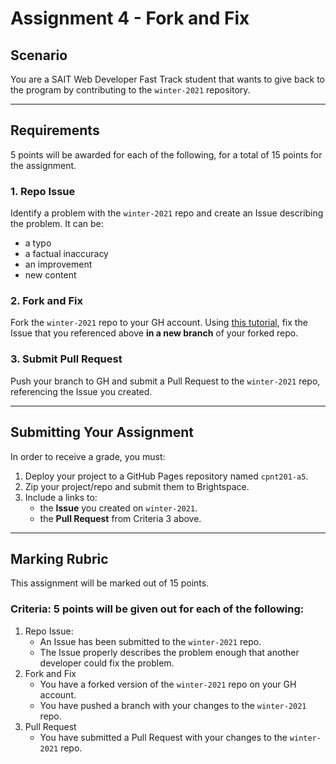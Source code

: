 # Assignment 4 - Fork and Fix
## Scenario
You are a SAIT Web Developer Fast Track student that wants to give back to the program by contributing to the `winter-2021` repository. 

---

## Requirements
5 points will be awarded for each of the following, for a total of 15 points for the assignment.

### 1. Repo Issue
Identify a problem with the `winter-2021` repo and create an Issue describing the problem. It can be:
- a typo
- a factual inaccuracy
- an improvement
- new content

### 2. Fork and Fix
Fork the `winter-2021` repo to your GH account. Using [this tutorial](https://www.freecodecamp.org/news/how-to-make-your-first-pull-request-on-github-3/), fix the Issue that you referenced above **in a new branch** of your forked repo.

### 3. Submit Pull Request
Push your branch to GH and submit a Pull Request to the `winter-2021` repo, referencing the Issue you created.

---

## Submitting Your Assignment
In order to receive a grade, you must:
1. Deploy your project to a GitHub Pages repository named `cpnt201-a5`.
2. Zip your project/repo and submit them to Brightspace.
3. Include a links to:
    - the **Issue** you created on `winter-2021`.
    - the **Pull Request** from Criteria 3 above.

---

## Marking Rubric
This assignment will be marked out of 15 points.

### Criteria: 5 points will be given out for each of the following:
1. Repo Issue:
    - An Issue has been submitted to the `winter-2021` repo.
    - The Issue properly describes the problem enough that another developer could fix the problem.
2. Fork and Fix
    - You have a forked version of the `winter-2021` repo on your GH account.
    - You have pushed a branch with your changes to the `winter-2021` repo.
3. Pull Request
    - You have submitted a Pull Request with your changes to the `winter-2021` repo.